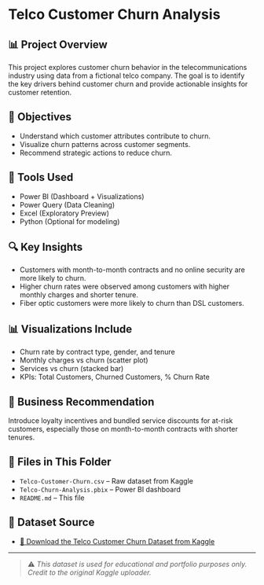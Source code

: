 # Telco Customer Churn Analysis

## 📊 Project Overview
This project explores customer churn behavior in the telecommunications industry using data from a fictional telco company. The goal is to identify the key drivers behind customer churn and provide actionable insights for customer retention.

## 🎯 Objectives
- Understand which customer attributes contribute to churn.
- Visualize churn patterns across customer segments.
- Recommend strategic actions to reduce churn.

## 🧰 Tools Used
- Power BI (Dashboard + Visualizations)
- Power Query (Data Cleaning)
- Excel (Exploratory Preview)
- Python (Optional for modeling)

## 🔍 Key Insights
- Customers with month-to-month contracts and no online security are more likely to churn.
- Higher churn rates were observed among customers with higher monthly charges and shorter tenure.
- Fiber optic customers were more likely to churn than DSL customers.

## 📊 Visualizations Include
- Churn rate by contract type, gender, and tenure
- Monthly charges vs churn (scatter plot)
- Services vs churn (stacked bar)
- KPIs: Total Customers, Churned Customers, % Churn Rate

## 💼 Business Recommendation
Introduce loyalty incentives and bundled service discounts for at-risk customers, especially those on month-to-month contracts with shorter tenures.

## 📁 Files in This Folder
- `Telco-Customer-Churn.csv` – Raw dataset from Kaggle
- `Telco-Churn-Analysis.pbix` – Power BI dashboard
- `README.md` – This file

## 📂 Dataset Source
- [📎 Download the Telco Customer Churn Dataset from Kaggle](https://www.kaggle.com/datasets/blastchar/telco-customer-churn)

---

> ⚠️ *This dataset is used for educational and portfolio purposes only. Credit to the original Kaggle uploader.*
